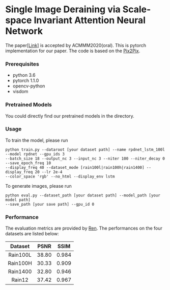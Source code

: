 # Single Image Deraining via Scale-space Invariant Attention Neural Network
The paper[[Link]](https://arxiv.org/abs/2006.05049) is accepted by ACMMM2020(oral). This is pytorch implementation for our paper.
The code is based on the [Pix2Pix](https://github.com/junyanz/pytorch-CycleGAN-and-pix2pix).

### Prerequisites

- python 3.6 
- pytorch 1.1.0
- opencv-python
- visdom 
###  Pretrained Models
You could directly find our pretrained models in the directory.

### Usage
To train the model, please run

    python train.py --dataroot [your dataset path] --name rpdnet_lstm_100l --model rpdnet --gpu_ids 3 
    --batch_size 18 --output_nc 3 --input_nc 3 --niter 100 --niter_decay 0 --save_epoch_freq 10
    --display_freq 40 --dataset_mode [rain100l|rain100h|rain1400] --display_freq 20 --lr 2e-4
    --color_space 'rgb' --no_html --display_env lstm
    
To generate images, please run   
    
    python eval.py --dataset_path [your dataset path] --model_path [your model path] 
    --save_path [your save path] --gpu_id 0
    

### Performance
The evaluation metrics are provided by [Ren](https://github.com/csdwren/PReNet).
The performances on the four  datasets are listed below:



| Dataset| PSNR |SSIM | 
| :-----:| :-----: | :-----:| 
| Rain100L |   38.80  | 0.984 |
| Rain100H   |   30.33  | 0.909 | 
| Rain1400    |  32.80 | 0.946 | 
| Rain12    |   37.42 | 0.967 | 
 

